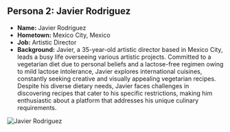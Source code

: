 ## Persona 2: Javier Rodriguez
- **Name:** Javier Rodriguez
- **Hometown:** Mexico City, Mexico
- **Job:** Artistic Director
- **Background:** Javier, a 35-year-old artistic director based in Mexico City, leads a busy life overseeing various artistic projects. Committed to a vegetarian diet due to personal beliefs and a lactose-free regimen owing to mild lactose intolerance, Javier explores international cuisines, constantly seeking creative and visually appealing vegetarian recipes. Despite his diverse dietary needs, Javier faces challenges in discovering recipes that cater to his specific restrictions, making him enthusiastic about a platform that addresses his unique culinary requirements.

![Javier Rodriguez](insert_generated_image_url)